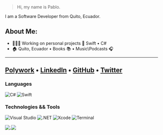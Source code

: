> Hi, my name is Pablo.

I am a Software Developer from Quito, Ecuador.

## About Me:
- 👨🏻‍💻 Working on personal projects 💫 Swift • C#
- 🏠 Quito, Ecuador • Books 📚 • Music\Podcasts 🎧
------
[Polywork](https://www.polywork.com/pablinme) • [LinkedIn](https://www.linkedin.com/in/pablinme/) • [GitHub](https://github.com/pablinme) • [Twitter](https://twitter.com/pablinme)
------

### Languages
![C#](https://img.shields.io/badge/-Csharp-000?&logo=C%20Sharp)
![Swift](https://img.shields.io/badge/-Swift-000?&logo=Swift)

### Technologies && Tools
![Visual Studio](https://img.shields.io/badge/--6C33AF?logo=visual%20studio)
![.NET](https://img.shields.io/badge/--512BD4?logo=.net&logoColor=ffffff)
![Xcode](https://img.shields.io/badge/--147EFB?logo=Xcode&logoColor=ffffff)
![Terminal](https://badgen.net/badge/icon/terminal?icon=terminal&label)

<a href="https://pableins.com">
  <img align="center" src="https://github-readme-stats.vercel.app/api?username=pablinme&show_icons=true&count_private=true&theme=dark&hide=issues,prs" />
</a>
<a href="https://pableins.com">
  <img align="center" src="https://github-readme-stats.vercel.app/api/top-langs?username=pablinme&count_private=true&theme=dark&hide=cmake" />
</a>
